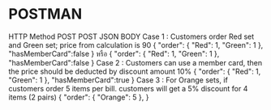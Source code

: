 # POSTMAN
HTTP Method POST
POST JSON BODY
Case 1 : Customers order Red set and Green set; price from calculation is 90
{
    "order": { "Red": 1, "Green": 1 },
    "hasMemberCard":false
}
หรือ
{
    "order": { "Red": 1, "Green": 1 },
    "hasMemberCard":false
}
Case 2 : Customers can use a member card, then the price should be deducted by discount amount 10%
{
    "order": { "Red": 1, "Green": 1 },
    "hasMemberCard":true
}
Case 3 : For Orange sets, if customers order 5 items per bill. customers will get a 5% discount for 4 items (2 pairs)
{
    "order": { "Orange": 5 },
}